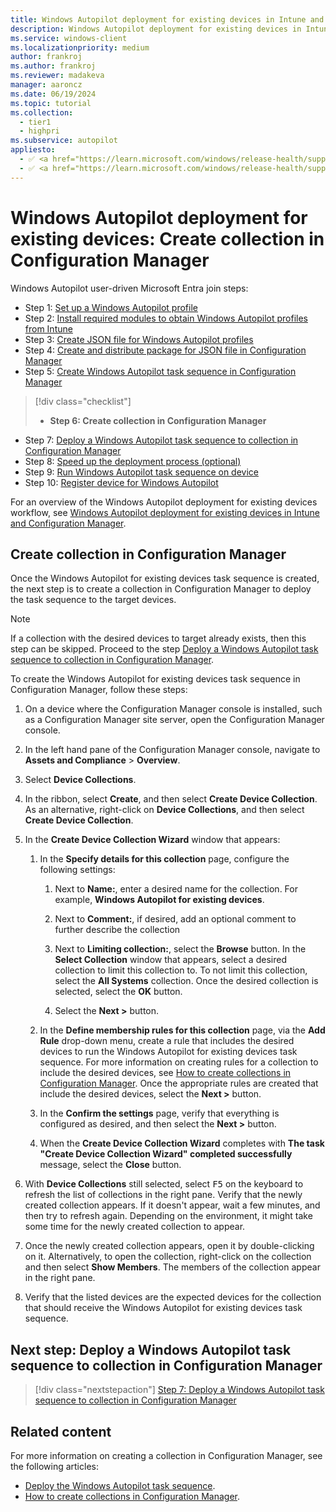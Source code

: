 ```yaml
---
title: Windows Autopilot deployment for existing devices in Intune and Configuration Manager - Step 6 of 10 - Create collection in Configuration Manager
description: Windows Autopilot deployment for existing devices in Intune and Configuration Manager - Step 6 of 10 - Create collection in Configuration Manager.
ms.service: windows-client
ms.localizationpriority: medium
author: frankroj
ms.author: frankroj
ms.reviewer: madakeva
manager: aaroncz
ms.date: 06/19/2024
ms.topic: tutorial
ms.collection:
  - tier1
  - highpri
ms.subservice: autopilot
appliesto:
  - ✅ <a href="https://learn.microsoft.com/windows/release-health/supported-versions-windows-client" target="_blank">Windows 11</a>
  - ✅ <a href="https://learn.microsoft.com/windows/release-health/supported-versions-windows-client" target="_blank">Windows 10</a>
---
```


# Windows Autopilot deployment for existing devices: Create collection in Configuration Manager

Windows Autopilot user-driven Microsoft Entra join steps:

- Step 1: [Set up a Windows Autopilot profile](setup-autopilot-profile.md)
- Step 2: [Install required modules to obtain Windows Autopilot profiles from Intune](install-modules.md)
- Step 3: [Create JSON file for Windows Autopilot profiles](create-json-file.md)
- Step 4: [Create and distribute package for JSON file in Configuration Manager](create-json-package.md)
- Step 5: [Create Windows Autopilot task sequence in Configuration Manager](create-autopilot-task-sequence.md)

> [!div class="checklist"]
>
> - **Step 6: Create collection in Configuration Manager**

- Step 7: [Deploy a Windows Autopilot task sequence to collection in Configuration Manager](deploy-autopilot-task-sequence.md)
- Step 8: [Speed up the deployment process (optional)](speed-up-deployment.md)
- Step 9: [Run Windows Autopilot task sequence on device](run-autopilot-task-sequence.md)
- Step 10: [Register device for Windows Autopilot](register-device.md)

For an overview of the Windows Autopilot deployment for existing devices workflow, see [Windows Autopilot deployment for existing devices in Intune and Configuration Manager](existing-devices-workflow.md#workflow).

## Create collection in Configuration Manager

Once the Windows Autopilot for existing devices task sequence is created, the next step is to create a collection in Configuration Manager to deploy the task sequence to the target devices.

> [!NOTE]
>
> If a collection with the desired devices to target already exists, then this step can be skipped. Proceed to the step [Deploy a Windows Autopilot task sequence to collection in Configuration Manager](deploy-autopilot-task-sequence.md).

To create the Windows Autopilot for existing devices task sequence in Configuration Manager, follow these steps:

1. On a device where the Configuration Manager console is installed, such as a Configuration Manager site server, open the Configuration Manager console.

1. In the left hand pane of the Configuration Manager console, navigate to **Assets and Compliance** > **Overview**.

1. Select **Device Collections**.

1. In the ribbon, select **Create**, and then select **Create Device Collection**. As an alternative, right-click on **Device Collections**, and then select **Create Device Collection**.

1. In the **Create Device Collection Wizard** window that appears:

   1. In the **Specify details for this collection** page, configure the following settings:

      1. Next to **Name:**, enter a desired name for the collection. For example, **Windows Autopilot for existing devices**.

      1. Next to **Comment:**, if desired, add an optional comment to further describe the collection

      1. Next to **Limiting collection:**, select the **Browse** button. In the **Select Collection** window that appears, select a desired collection to limit this collection to. To not limit this collection, select the **All Systems** collection. Once the desired collection is selected, select the **OK** button.

      1. Select the **Next >** button.

   1. In the **Define membership rules for this collection** page, via the **Add Rule** drop-down menu, create a rule that includes the desired devices to run the Windows Autopilot for existing devices task sequence. For more information on creating rules for a collection to include the desired devices, see [How to create collections in Configuration Manager](/mem/configmgr/core/clients/manage/collections/create-collections). Once the appropriate rules are created that include the desired devices, select the **Next >** button.

   1. In the **Confirm the settings** page, verify that everything is configured as desired, and then select the **Next >** button.

   1. When the **Create Device Collection Wizard** completes with **The task "Create Device Collection Wizard" completed successfully** message, select the **Close** button.

1. With **Device Collections** still selected, select <kbd>F5</kbd> on the keyboard to refresh the list of collections in the right pane. Verify that the newly created collection appears. If it doesn't appear, wait a few minutes, and then try to refresh again. Depending on the environment, it might take some time for the newly created collection to appear.

1. Once the newly created collection appears, open it by double-clicking on it. Alternatively, to open the collection, right-click on the collection and then select **Show Members**. The members of the collection appear in the right pane.

1. Verify that the listed devices are the expected devices for the collection that should receive the Windows Autopilot for existing devices task sequence.

## Next step: Deploy a Windows Autopilot task sequence to collection in Configuration Manager

> [!div class="nextstepaction"]
> [Step 7: Deploy a Windows Autopilot task sequence to collection in Configuration Manager](deploy-autopilot-task-sequence.md)

## Related content

For more information on creating a collection in Configuration Manager, see the following articles:

- [Deploy the Windows Autopilot task sequence](../../existing-devices.md#deploy-the-windows-autopilot-task-sequence).
- [How to create collections in Configuration Manager](/mem/configmgr/core/clients/manage/collections/create-collections).
